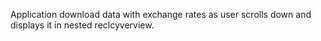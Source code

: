 Application download data with exchange rates as user scrolls down and displays it in nested reclcyverview.
